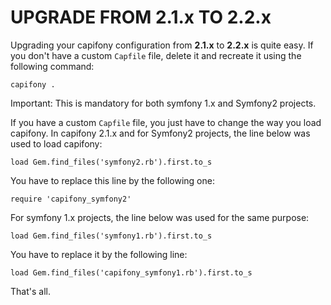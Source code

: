 UPGRADE FROM 2.1.x TO 2.2.x
===========================

Upgrading your capifony configuration from **2.1.x** to **2.2.x** is quite easy.
If you don't have a custom `Capfile` file, delete it and recreate it using the
following command:

    capifony .

Important: This is mandatory for both symfony 1.x and Symfony2 projects.

If you have a custom `Capfile` file, you just have to change the way you load
capifony. In capifony 2.1.x and for Symfony2 projects, the line below was used
to load capifony:

    load Gem.find_files('symfony2.rb').first.to_s

You have to replace this line by the following one:

    require 'capifony_symfony2'

For symfony 1.x projects, the line below was used for the same purpose:

    load Gem.find_files('symfony1.rb').first.to_s

You have to replace it by the following line:

    load Gem.find_files('capifony_symfony1.rb').first.to_s

That's all.
